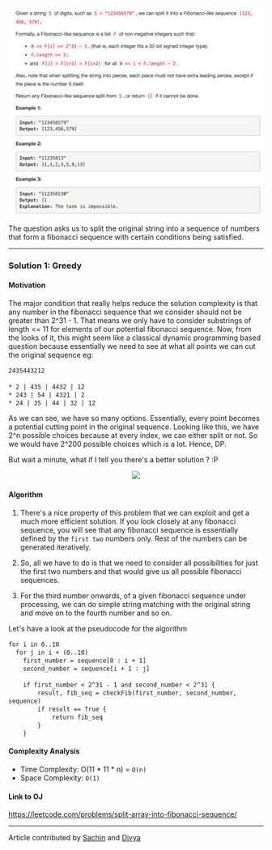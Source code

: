 <p align="center">
<img src="../../Images/Fibonacci-Sequence.png" width="600">
</p>

The question asks us to split the original string into a sequence of numbers that form a fibonacci sequence with certain conditions being satisfied.

---
### Solution 1: Greedy

#### Motivation

The major condition that really helps reduce the solution complexity is that any number in the fibonacci sequence that we consider should not be greater than 2^31 - 1. That means we only have to consider substrings of length <= 11 for elements of our potential fibonacci sequence. Now, from the looks of it, this might seem like a classical dynamic programming based question because essentially we need to see at what all points we can cut the original sequence eg:

```
2435443212

* 2 | 435 | 4432 | 12
* 243 | 54 | 4321 | 2
* 24 | 35 | 44 | 32 | 12
```

As we can see, we have so many options. Essentially, every point becomes a potential cutting point in the original sequence. Looking like this, we have 2^n possible choices because at every index, we can either split or not. So we would have 2^200 possible choices which is a lot. Hence, DP.

But wait a minute, what if I tell you there's a better solution ? :P

<p align="center">
<img src="https://vignette.wikia.nocookie.net/adventuretimewithfinnandjake/images/6/66/Really_a_pony_version_of_a_meme_some_bronies_really_2fb4eedd3de7d2f02ac5b5b683891f6d.jpg/revision/latest?cb=20121113202035" width="600">
</p>

#### Algorithm

1. There's a nice property of this problem that we can exploit and get a much more efficient solution. If you look closely at any fibonacci sequence, you will see that any fibonacci sequence is essentially defined by the `first two` numbers only. Rest of the numbers can be generated iteratively.

2. So, all we have to do is that we need to consider all possibilities for just the first two numbers and that would give us all possible fibonacci sequences. 

3. For the third number onwards, of a given fibonacci sequence under processing, we can do simple string matching with the original string and move on to the fourth number and so on. 

Let's have a look at the pseudocode for the algorithm

```
for i in 0..10
  for j in i + (0..10)
    first_number = sequence[0 : i + 1]
    second_number = sequence[i + 1 : j]

    if first_number < 2^31 - 1 and second_number < 2^31 {
        result, fib_seq = checkFib(first_number, second_number, sequence)
        if result == True {
            return fib_seq
        }
    }
```

#### Complexity Analysis

* Time Complexity: O(11 \* 11 \* n) = `O(n)`
* Space Complexity: `O(1)`

#### Link to OJ

https://leetcode.com/problems/split-array-into-fibonacci-sequence/

---
Article contributed by [Sachin](https://github.com/edorado93) and [Divya](https://github.com/DivyaGodayal)

